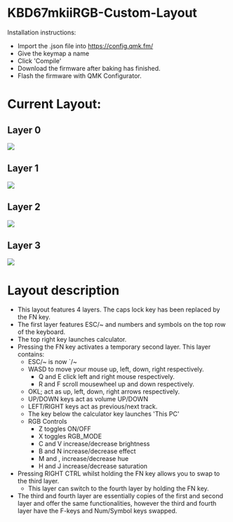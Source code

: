 # KBD67mkiiRGB-Custom-Layout

Installation instructions:

- Import the .json file into https://config.qmk.fm/
- Give the keymap a name
- Click 'Compile'
- Download the firmware after baking has finished.
- Flash the firmware with QMK Configurator.

# Current Layout:

## Layer 0

![](https://imgur.com/vOvWsyP.png)

## Layer 1

![](https://imgur.com/GbaCXXX.png)

## Layer 2

![](https://imgur.com/8l6wx1H.png)

## Layer 3

![](https://imgur.com/DwvfebN.png)

# Layout description

* This layout features 4 layers. The caps lock key has been replaced by the FN key.
* The first layer features ESC/~ and numbers and symbols on the top row of the keyboard.
* The top right key launches calculator.
* Pressing the FN key activates a temporary second layer. This layer contains:
	* ESC/~ is now `/~
	* WASD to move your mouse up, left, down, right respectively.
		* Q and E click left and right mouse respectively.
		* R and F scroll mousewheel up and down respectively.
	* OKL; act as up, left, down, right arrows respectively.
	* UP/DOWN keys act as volume UP/DOWN
	* LEFT/RIGHT keys act as previous/next track.
	* The key below the calculator key launches 'This PC'
	* RGB Controls
		* Z toggles ON/OFF
		* X toggles RGB_MODE
		* C and V increase/decrease brightness
		* B and N increase/decrease effect
		* M and , increase/decrease hue
		* H and J increase/decrease saturation
* Pressing RIGHT CTRL whilst holding the FN key allows you to swap to the third layer.
	* This layer can switch to the fourth layer by holding the FN key.
* The third and fourth layer are essentially copies of the first and second layer and offer the same functionalities, however the third and fourth layer have the F-keys and Num/Symbol keys swapped.
